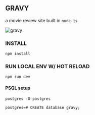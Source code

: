 ## GRAVY

a movie review site built in `node.js`

![gravy](./assets/images/gravy.png)

### INSTALL

`npm install`

### RUN LOCAL ENV W/ HOT RELOAD

`npm run dev`

####  PSQL setup

```
postgres -U postgres

postgres=# CREATE database gravy;
```